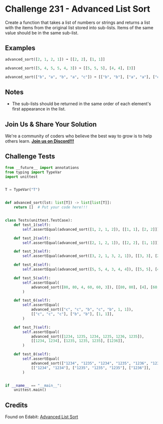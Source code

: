 # Challenge 231 - Advanced List Sort

Create a function that takes a list of numbers or strings and returns a list with the items from the original list stored into sub-lists. Items of the same value should be in the same sub-list.

## Examples
```python
advanced_sort([2, 1, 2, 1]) ➞ [[2, 2], [1, 1]]

advanced_sort([5, 4, 5, 5, 4, 3]) ➞ [[5, 5, 5], [4, 4], [3]]

advanced_sort(["b", "a", "b", "a", "c"]) ➞ [["b", "b"], ["a", "a"], ["c"]]
```
## Notes

- The sub-lists should be returned in the same order of each element's first appearance in the list.

## Join Us & Share Your Solution

We're a community of coders who believe the best way to grow is to help others learn. **[Join us on Discord!!!](https://discord.gg/sfHykntuGy)**

## Challenge Tests
```python
from __future__ import annotations
from typing import TypeVar
import unittest


T = TypeVar("T")


def advanced_sort(lst: list[T]) -> list[list[T]]:
    return []  # Put your code here!!!


class Tests(unittest.TestCase):
    def test_1(self):
        self.assertEqual(advanced_sort([1, 2, 1, 2]), [[1, 1], [2, 2]])

    def test_2(self):
        self.assertEqual(advanced_sort([2, 1, 2, 1]), [[2, 2], [1, 1]])

    def test_3(self):
        self.assertEqual(advanced_sort([3, 2, 1, 3, 2, 1]), [[3, 3], [2, 2], [1, 1]])

    def test_4(self):
        self.assertEqual(advanced_sort([5, 5, 4, 3, 4, 4]), [[5, 5], [4, 4, 4], [3]])

    def test_5(self):
        self.assertEqual(
            advanced_sort([80, 80, 4, 60, 60, 3]), [[80, 80], [4], [60, 60], [3]]
        )

    def test_6(self):
        self.assertEqual(
            advanced_sort(["c", "c", "b", "c", "b", 1, 1]),
            [["c", "c", "c"], ["b", "b"], [1, 1]],
        )

    def test_7(self):
        self.assertEqual(
            advanced_sort([1234, 1235, 1234, 1235, 1236, 1235]),
            [[1234, 1234], [1235, 1235, 1235], [1236]],
        )

    def test_8(self):
        self.assertEqual(
            advanced_sort(["1234", "1235", "1234", "1235", "1236", "1235"]),
            [["1234", "1234"], ["1235", "1235", "1235"], ["1236"]],
        )


if __name__ == "__main__":
    unittest.main()
```
## Credits

Found on Edabit: [Advanced List Sort](https://edabit.com/challenge/6vSZmN66xhMRDX8YT)
